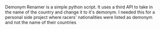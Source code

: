 Demonym Renamer is a simple python script.
It uses a third API to take in the name of the country and change it to it's demonym.
I needed this for a personal side project where racers' nationalities were listed as demonym and not the name of their countries
